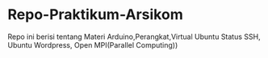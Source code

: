 # Repo-Praktikum-Arsikom
Repo ini berisi tentang Materi Arduino,Perangkat,Virtual Ubuntu Status SSH, Ubuntu Wordpress, Open MPI(Parallel Computing))
